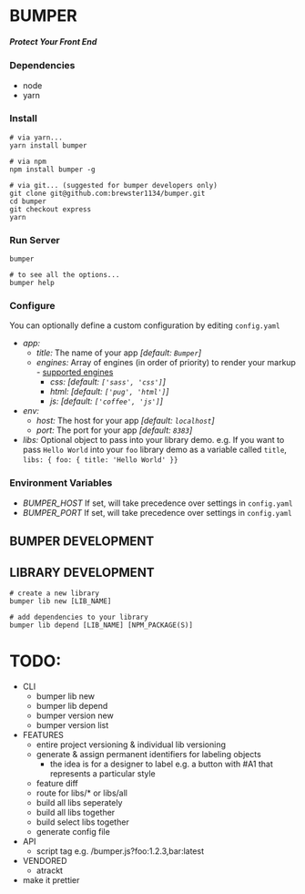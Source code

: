 # BUMPER
##### Protect Your Front End

### Dependencies
* node
* yarn

### Install
```shell
# via yarn...
yarn install bumper

# via npm
npm install bumper -g

# via git... (suggested for bumper developers only)
git clone git@github.com:brewster1134/bumper.git
cd bumper
git checkout express
yarn
```

### Run Server
```shell
bumper

# to see all the options...
bumper help
```

### Configure
You can optionally define a custom configuration by editing `config.yaml`
* *app:*
  * _title:_ The name of your app _[default: `Bumper`]_
  * _engines:_ Array of engines (in order of priority) to render your markup - [supported engines](https://github.com/tj/consolidate.js#supported-template-engines)
    * _css:_ _[default: `['sass', 'css']`]_
    * _html:_ _[default: `['pug', 'html']`]_
    * _js:_ _[default: `['coffee', 'js']`]_
* *env:*
  * _host:_ The host for your app _[default: `localhost`]_
  * _port:_ The port for your app _[default: `8383`]_
* *libs:* Optional object to pass into your library demo. e.g. If you want to pass `Hello World` into your `foo` library demo as a variable called `title`, `libs: { foo: { title: 'Hello World' }}`

### Environment Variables
* _BUMPER_HOST_ If set, will take precedence over settings in `config.yaml`
* _BUMPER_PORT_ If set, will take precedence over settings in `config.yaml`

## BUMPER DEVELOPMENT

## LIBRARY DEVELOPMENT
```shell
# create a new library
bumper lib new [LIB_NAME]

# add dependencies to your library
bumper lib depend [LIB_NAME] [NPM_PACKAGE(S)]
```

# TODO:
* CLI
  * bumper lib new
  * bumper lib depend
  * bumper version new
  * bumper version list
* FEATURES
  * entire project versioning & individual lib versioning
  * generate & assign permanent identifiers for labeling objects
    * the idea is for a designer to label e.g. a button with #A1 that represents a particular style
  * feature diff
  * route for libs/* or libs/all
  * build all libs seperately
  * build all libs together
  * build select libs together
  * generate config file
* API
  * script tag e.g. /bumper.js?foo:1.2.3,bar:latest
* VENDORED
  * atrackt
* make it prettier
